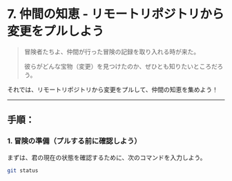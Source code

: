 # 7. **仲間の知恵** - リモートリポジトリから変更をプルしよう
> 冒険者たちよ、仲間が行った冒険の記録を取り入れる時が来た。
> 
> 彼らがどんな宝物（変更）を見つけたのか、ぜひとも知りたいところだろう。  

それでは、リモートリポジトリから変更をプルして、仲間の知恵を集めよう！

---

## 手順：
### 1. 冒険の準備（プルする前に確認しよう）
まずは、君の現在の状態を確認するために、次のコマンドを入力しよう。

```bash
git status
```
